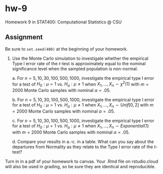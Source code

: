 # hw-9

Homework 9 in STAT400: Computational Statistics @ CSU

## Assignment

Be sure to `set.seed(400)` at the beginning of your homework.

1. Use the Monte Carlo simulation to investigate whether the empirical Type I error rate of the $t$-test is approximately equal to the nominal significance level when the sampled population is non-normal.

    a. For $n = 5, 10, 30, 100, 500, 1000$, investigate the empirical type I error for a test of $H_0: \mu = 1$ vs. $H_a: \mu \not= 1$ when $X_1, \dots, X_n \sim \chi^2(1)$ with $m = 2000$ Monte Carlo samples with nominal $\alpha = .05$.
    
    b. For $n = 5, 10, 30, 100, 500, 1000$, investigate the empirical type I error for a test of $H_0: \mu = 1$ vs. $H_a: \mu \not= 1$ when $X_1, \dots, X_n \sim Unif[0, 2]$ with $m = 2000$ Monte Carlo samples with nominal $\alpha = .05$.
    
    c. For $n = 5, 10, 30, 100, 500, 1000$, investigate the empirical type I error for a test of $H_0: \mu = 1$ vs. $H_a: \mu \not= 1$ when $X_1, \dots, X_n \sim Exponential(1)$ with $m = 2000$ Monte Carlo samples with nominal $\alpha = .05$.
    
    d. Compare your results in a.-c. in a table. What can you say about the departures from Normality as they relate to the Type I error rate of the $t$-test?


Turn in in a pdf of your homework to canvas. Your .Rmd file on rstudio.cloud will also be used in grading, so be sure they are identical and reproducible.
